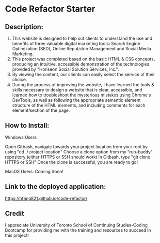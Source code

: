 # Code Refactor Starter 

## Description:

1. This website is designed to help out clients to understand the use and benefits of three valuable digital marketing tools: Search Engine Optimization (SEO), Online Reputaiton Management and Social Media Marketing.  
2. This project was completed based on the basic HTML & CSS concepts, producing an intuitive, accessible demonstration of the technologies provided by "Horiseon Social Solution Services, Inc.".
3. By viewing the content, our clients can easily select the service of their choice.
4. During the process of improving the website, I have learned the tools & skills necessary to design a website that is clear, accessible, and learned how to troubleshoot the mysterious mistakes using Chrome's DevTools, as well as following the appropriate semantic element structure of the HTML elements, and including comments for each element/section of the page.


## How to Install:

Windows Users:

Open Gitbash, navigate towards your project location from your root by using "cd ./ project location"
Choose a clone option from my "run-buddy" repository (either HTTPS or SSH should work)
In Gitbash, type "git clone HTTPS or SSH"
Once the clone is successful, you are ready to go!

MacOS Users: Coming Soon!


## Link to the deployed application: 

https://hfang821.github.io/code-refactor/

## Credit

I appreciate University of Toronto School of Continuing Studies-Coding Bootcamp for providing me with the training and resources to succeed in this project!